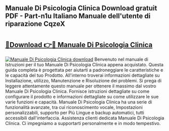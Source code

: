## Manuale Di Psicologia Clinica Download gratuit PDF - Part-n1u Italiano Manuale dell'utente di riparazione CqzeX

# <h2><a href="http://dfc0dla.blite.top/?on=Manuale+Di+Psicologia+Clinica">🔗Download 👉🔴 Manuale Di Psicologia Clinica</a></h2>

[![Manuale Di Psicologia Clinica download](https://i.imgur.com/lujVjoI.png)](http://dfc0dla.blite.top/?on=Manuale+Di+Psicologia+Clinica)
Benvenuto nel manuale di Istruzioni per il tuo Manuale Di Psicologia Clinica appena acquistato. Questa guida completa è progettata per aiutarti a padroneggiare le caratteristiche e le capacità del tuo Prodotto. All'interno troverai informazioni dettagliate su Installazione, utilizzo, Manutenzione e Risoluzione dei problemi. Si prega di leggere attentamente questo manuale per ottenere il massimo dal vostro Manuale Di Psicologia Clinica. Fornisce istruzioni dettagliate su come configurare il prodotto e informazioni dettagliate su come utilizzare le sue varie funzioni e capacità. Manuale Di Psicologia Clinica ha una serie di funzionalità avanzate, tra cui riconoscimento vocale, Impostazioni personalizzabili, supporto per Più Lingue e backup automatici, tutti accessibili dall'interfaccia. Assistenza clienti dedicata Manuale Di Psicologia Clinica. Ci impegniamo a supportarti personalmente e in modo tempestivo.
